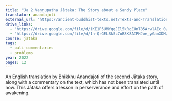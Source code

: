 ```yaml
---
title: "Ja 2 Vaṇṇupatha Jātaka: The Story about a Sandy Place"
translator: anandajoti
external_url: "https://ancient-buddhist-texts.net/Texts-and-Translations/Jatakas/002-Vannupatha.htm"
drive_links:
  - "https://drive.google.com/file/d/1KE1P5UMYqgJEl5kRgEUnT85ArvlAEc_0/view?usp=drive_link"
  - "https://drive.google.com/file/d/1n-QrGELSkSc7oB8K8AIPHJoe_yGamXDM/view?usp=drive_link"
course: jataka
tags:
  - pali-commentaries
  - problems
year: 2022
pages: 12
---
```


An English translation by Bhikkhu Anandajoti of the second Jātaka story, along with a commentary on the text, which has not been translated until now. This Jātaka offers a lesson in perserverance and effort on the path of awakening.
